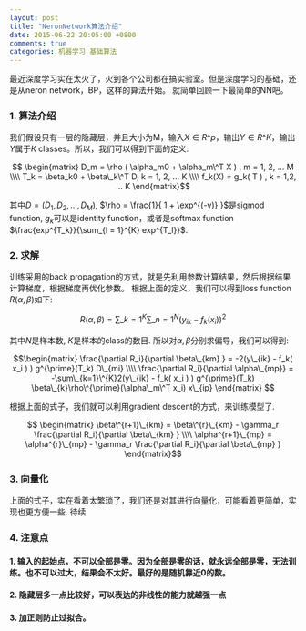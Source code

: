 ```yaml
---
layout: post
title: "NeronNetwork算法介绍"
date: 2015-06-22 20:05:00 +0800
comments: true
categories: 机器学习 基础算法
---
```


最近深度学习实在太火了，火到各个公司都在搞实验室。但是深度学习的基础，还是从neron network，BP，这样的算法开始。
就简单回顾一下最简单的NN吧。

### 1. 算法介绍
我们假设只有一层的隐藏层，并且大小为M，输入$X \in R\^p$，输出$Y \in R\^K$，输出$Y$属于$K$ classes。所以，我们可以得到下面的定义:

$$ \begin{matrix} 
D_m = \rho ( \alpha_m0 + \alpha_m\^T X ) , m = 1, 2, ... M \\\\
T_k = \beta_k0 + \beta\_k\^T D, k = 1, 2, ... K \\\\
f_k(X) = g_k( T ) , k = 1,2, ... K 
\end{matrix}$$

其中$D = (D_1, D_2, ... , D_M)$, $\rho = \frac{1}{ 1 + \exp^{(-v)} }$是sigmod function, $g_k$可以是identity function，或者是softmax function $\frac{exp^{T_k}}{\sum_{l = 1}^{K} exp^{T_l}}$.

### 2. 求解
训练采用的back propagation的方式，就是先利用参数计算结果，然后根据结果计算梯度，根据梯度再优化参数。
根据上面的定义，我们可以得到loss function $R(\alpha, \beta)$如下:

$$
R(\alpha, \beta) = \sum\_{k = 1}^K \sum\_{n = 1}^N ( y_{ik} - f_k( x_i ) ) ^2 
$$

其中$N$是样本数, $K$是样本的class的数目. 所以对$\alpha, \beta$分别求偏导，我们可以得到:

$$\begin{matrix} 
\frac{\partial R_i}{\partial \beta\_{km} } = -2(y\_{ik} - f_k( x_i ) ) g^{\prime}(T_k) D\_{mi}   \\\\
\frac{\partial R_i}{\partial \alpha\_{mp}} =  -\sum\_{k=1}\^{K}2(y\_{ik} - f_k( x_i ) ) g^{\prime}(T_k) \beta\_{k}\rho\^{\prime}(\alpha\_m\^T x_i) x\_{ip}
\end{matrix}
$$

根据上面的式子，我们就可以利用gradient descent的方式，来训练模型了.

$$ \begin{matrix}
\beta\^{r+1}\_{km} = \beta\^{r}\_{km}  - \gamma_r \frac{\partial R_i}{\partial \beta\_{km} } \\\\
\alpha^{r+1}\_{mp} = \alpha^{r}\_{mp}  - \gamma_r \frac{\partial R_i}{\partial \beta\_{mp} } 
\end{matrix}$$

### 3. 向量化
上面的式子，实在看着太繁琐了，我们还是对其进行向量化，可能看着更简单，实现也更方便一些.
待续

### 4. 注意点
#### 1. 输入的起始点，不可以全部是零。因为全部是零的话，就永远全部是零，无法训练。也不可以过大，结果会不太好。最好的是随机靠近0的数。
#### 2. 隐藏层多一点比较好，可以表达的非线性的能力就越强一点
#### 3. 加正则防止过拟合。
